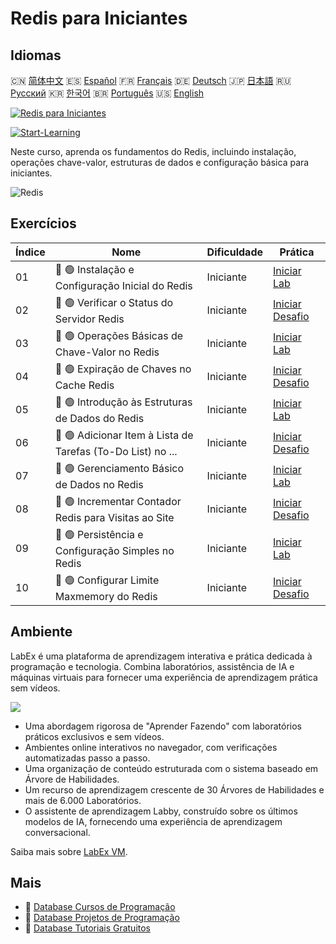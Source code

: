 # Redis para Iniciantes

## Idiomas

🇨🇳 [简体中文](README_zh.md) 🇪🇸 [Español](README_es.md) 🇫🇷 [Français](README_fr.md) 🇩🇪 [Deutsch](README_de.md) 🇯🇵 [日本語](README_ja.md) 🇷🇺 [Русский](README_ru.md) 🇰🇷 [한국어](README_ko.md) 🇧🇷 [Português](README_pt.md) 🇺🇸 [English](README.md) 

[![Redis para Iniciantes](https://cover-creator.labex.io/redis-for-beginners.png?lang=pt)](https://labex.io/pt/courses/redis-for-beginners)

[![Start-Learning](https://img.shields.io/badge/Start-Learning-whitesmoke?style=for-the-badge)](https://labex.io/pt/courses/redis-for-beginners)

Neste curso, aprenda os fundamentos do Redis, incluindo instalação, operações chave-valor, estruturas de dados e configuração básica para iniciantes.

![Redis](https://img.shields.io/badge/Redis-whitesmoke?style=for-the-badge&logo=redis)


## Exercícios

|   Índice | Nome                                                        | Dificuldade   | Prática                                                                                                                             |
|----------|-------------------------------------------------------------|---------------|-------------------------------------------------------------------------------------------------------------------------------------|
|       01 | 📖 🟢 Instalação e Configuração Inicial do Redis            | Iniciante     | <a target='_blank' href='https://labex.io/pt/tutorials/redis-installation-and-initial-setup-of-redis-552075'>Iniciar Lab</a>        |
|       02 | 🎯 🟢 Verificar o Status do Servidor Redis                  | Iniciante     | <a target='_blank' href='https://labex.io/pt/tutorials/redis-verify-redis-server-status-552152'>Iniciar Desafio</a>                 |
|       03 | 📖 🟢 Operações Básicas de Chave-Valor no Redis             | Iniciante     | <a target='_blank' href='https://labex.io/pt/tutorials/redis-basic-key-value-operations-in-redis-552077'>Iniciar Lab</a>            |
|       04 | 🎯 🟢 Expiração de Chaves no Cache Redis                    | Iniciante     | <a target='_blank' href='https://labex.io/pt/tutorials/redis-expire-keys-in-redis-cache-552156'>Iniciar Desafio</a>                 |
|       05 | 📖 🟢 Introdução às Estruturas de Dados do Redis            | Iniciante     | <a target='_blank' href='https://labex.io/pt/tutorials/redis-introduction-to-redis-data-structures-552078'>Iniciar Lab</a>          |
|       06 | 🎯 🟢 Adicionar Item à Lista de Tarefas (To-Do List) no ... | Iniciante     | <a target='_blank' href='https://labex.io/pt/tutorials/redis-add-item-to-redis-to-do-list-552161'>Iniciar Desafio</a>               |
|       07 | 📖 🟢 Gerenciamento Básico de Dados no Redis                | Iniciante     | <a target='_blank' href='https://labex.io/pt/tutorials/redis-basic-data-management-in-redis-552076'>Iniciar Lab</a>                 |
|       08 | 🎯 🟢 Incrementar Contador Redis para Visitas ao Site       | Iniciante     | <a target='_blank' href='https://labex.io/pt/tutorials/redis-increment-redis-counter-for-website-visits-552163'>Iniciar Desafio</a> |
|       09 | 📖 🟢 Persistência e Configuração Simples no Redis          | Iniciante     | <a target='_blank' href='https://labex.io/pt/tutorials/redis-persistence-and-simple-configuration-in-redis-552079'>Iniciar Lab</a>  |
|       10 | 🎯 🟢 Configurar Limite Maxmemory do Redis                  | Iniciante     | <a target='_blank' href='https://labex.io/pt/tutorials/redis-configure-redis-maxmemory-limit-552162'>Iniciar Desafio</a>            |

## Ambiente

LabEx é uma plataforma de aprendizagem interativa e prática dedicada à programação e tecnologia. Combina laboratórios, assistência de IA e máquinas virtuais para fornecer uma experiência de aprendizagem prática sem vídeos.

![](https://tutorial-screenshot.getvm.io/images/vm-1725247253.png)

- Uma abordagem rigorosa de "Aprender Fazendo" com laboratórios práticos exclusivos e sem vídeos.
- Ambientes online interativos no navegador, com verificações automatizadas passo a passo.
- Uma organização de conteúdo estruturada com o sistema baseado em Árvore de Habilidades.
- Um recurso de aprendizagem crescente de 30 Árvores de Habilidades e mais de 6.000 Laboratórios.
- O assistente de aprendizagem Labby, construído sobre os últimos modelos de IA, fornecendo uma experiência de aprendizagem conversacional.

Saiba mais sobre [LabEx VM](https://support.labex.io/using-labex/virtual-machine).

## Mais

- 🔗 [Database Cursos de Programação](https://github.com/labex-labs/awesome-programming-courses)
- 🔗 [Database Projetos de Programação](https://github.com/labex-labs/awesome-programming-projects)
- 🔗 [Database Tutoriais Gratuitos](https://github.com/labex-labs/database-free-tutorials)

